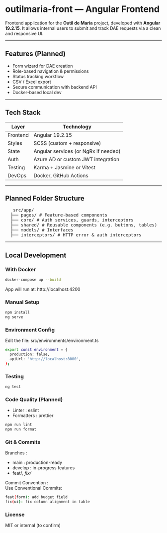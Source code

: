 # outilmaria-front — Angular Frontend

Frontend application for the **Outil de Maria** project, developed with **Angular 19.2.15**. It allows internal users to submit and track DAE requests via a clean and responsive UI.

---

## Features (Planned)
- Form wizard for DAE creation
- Role-based navigation & permissions
- Status tracking workflow
- CSV / Excel export
- Secure communication with backend API
- Docker-based local dev

---

## Tech Stack

| Layer     | Technology    |
|-----------|---------------|
| Frontend  | Angular 19.2.15 |
| Styles    | SCSS (custom + responsive) |
| State     | Angular services (or NgRx if needed) |
| Auth      | Azure AD or custom JWT integration |
| Testing   | Karma + Jasmine or Vitest |
| DevOps    | Docker, GitHub Actions |

---

## Planned Folder Structure
<pre>
   src/app/ 
  ├── pages/ # Feature-based components 
  ├── core/ # Auth services, guards, interceptors
  ├── shared/ # Reusable components (e.g. buttons, tables)
  ├── models/ # Interfaces
  ├── interceptors/ # HTTP error & auth interceptors
</pre>

  
---

## Local Development

### With Docker

```bash
docker-compose up --build

```

App will run at: http://localhost:4200

### Manual Setup 
```bash
npm install
ng serve
```

### Environment Config 

Edit the file:
src/environments/environment.ts

```bash
export const environment = {
  production: false,
  apiUrl: 'http://localhost:8000',
};
```

### Testing 
```bash
ng test
```


### Code Quality (Planned)
- Linter : eslint
- Formatters : prettier

```bash
npm run lint
npm run format
```

### Git & Commits 
Branches : 
- main : production-ready
- develop : in-progress features
- feat/*, fix/*

Commit Convention :  
Use Conventional Commits:
```bash
feat(form): add budget field
fix(ui): fix column alignment in table
```

### License
MIT or internal (to confirm)














